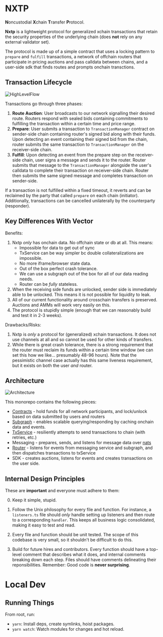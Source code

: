 # NXTP

**N**oncustodial **X**chain **T**ransfer **P**rotocol.

**Nxtp** is a lightweight protocol for generalized xchain transactions that retain the security properties of the underlying chain (does **not** rely on any external validator set).

The protocol is made up of a simple contract that uses a locking pattern to `prepare` and `fulfill` transactions, a network of offchain routers that participate in pricing auctions and pass calldata between chains, and a user-side sdk that finds routes and prompts onchain transctions.

## Transaction Lifecycle

![HighLevelFlow](https://github.com/connext/nxtp/blob/main/modules/documentation/assets/HighLevelFlow.png)

Transactions go through three phases:

1. **Route Auction**: User broadcasts to our network signalling their desired route. Routers respond with sealed bids containing commitments to fulfilling the transaction within a certain time and price range.
2. **Prepare**: User submits a transaction to `TransactionManager` contract on sender-side chain containing router's signed bid along with their funds. Upon detecting an event containing their signed bid from the chain, router submits the same transaction to `TransactionManager` on the receiver-side chain.
3. **Fulfill**: Upon detecting an event from the prepare step on the receiver-side chain, user signs a message and sends it to the router. Router submits that message to the `TransactionManager` alongside the user's calldata to complete their transaction on receiver-side chain. Router then submits the same signed message and completes transaction on sender-side.

If a transaction is not fulfilled within a fixed timeout, it reverts and can be reclaimed by the party that called `prepare` on each chain (initiator). Additionally, transactions can be cancelled unilaterally by the counterparty (responder).

## Key Differences With Vector

Benefits:

1. Nxtp _only_ has onchain data. No offchain state or db at all. This means:
   - Impossible for data to get out of sync
   - TxService can be way simpler bc double collateralizations are impossible.
   - No more iframe/browser state data.
   - Out of the box perfect crash tolerance.
   - We can use a subgraph out of the box for all of our data reading needs.
   - Router can be _fully_ stateless.
2. When the receiving side funds are unlocked, sender side is immediately able to be unlocked. This means it is not possible for liquidity to leak.
3. All of our current functionality around crosschain transfers is preserved. Auctions and AMMs will work very easily on this.
4. The protocol is stupidly simple (enough that we can reasonably build and test it in 2-3 weeks).

Drawbacks/Risks:

1. Nxtp is _only_ a protocol for (generalized) xchain transactions. It does not use channels at all and so cannot be used for other kinds of transfers.
2. While there is great crash tolerance, there is a strong requirement that the router must reclaim its funds within a certain time window (we can set this how we like... presumably 48-96 hours). Note that the pessimistic channel case actually has this same liveness requirement, but it exists on both the user *and* router.

## Architecture

![Architecture](https://github.com/connext/nxtp/blob/main/modules/documentation/assets/Architecture.png)

This monorepo contains the following pieces:

- [Contracts](https://github.com/connext/nxtp/tree/main/modules/contracts) - hold funds for all network participants, and lock/unlock based on data submitted by users and routers
- [Subgraph](https://github.com/connext/nxtp/tree/main/modules/subgraph) - enables scalable querying/responding by caching onchain data and events.
- [TxService](https://github.com/connext/nxtp/tree/main/modules/txService) - resiliently attempts to send transactions to chain (with retries, etc.)
- Messaging - prepares, sends, and listens for message data over [nats](https://nats.io)
- [Router](https://github.com/connext/nxtp/tree/main/modules/router) - listens for events from messaging service and subgraph, and then dispatches transactions to txService
- SDK - creates auctions, listens for events and creates transactions on the user side.

## Internal Design Principles

These are **important** and everyone must adhere to them:

0. Keep it simple, stupid.

1. Follow the Unix philosophy for every file and function. For instance, a `listeners.ts` file should _only_ handle setting up listeners and then route to a corresponding `handler`. This keeps all business logic consolidated, making it easy to test and read.

1. Every file and function should be unit tested. The scope of this codebase is very small, so it shouldn't be difficult to do this.

1. Build for future hires and contributors. Every function should have a top-level comment that describes what it does, and internal comments breaking down each step. Files should have comments delineating their reponsibilities. Remember: Good code is **never surprising**.

# Local Dev

## Running Things

From root, run:

- `yarn`: Install deps, create symlinks, hoist packages.
- `yarn watch`: Watch modules for changes and hot reload.
